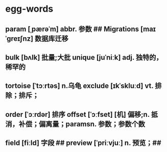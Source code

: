 # egg-words
## param [ˌpærəˈm]  abbr. 参数 ##  Migrations [maɪˈɡreɪʃnz]  数据库迁移
## bulk [bʌlk] 批量;大批 unique [juˈniːk] adj. 独特的，稀罕的
## tortoise [ˈtɔːrtəs] n.乌龟 exclude [ɪkˈskluːd] vt. 排除；排斥；
## order [ˈɔːrdər] 排序 offset [ˈɔːfset] [机] 偏移;n. 抵消，补偿；偏离量；paramsn. 参数；参数个数
## field [fiːld]  字段 ## preview [ˈpriːvjuː]  n. 预览；##
